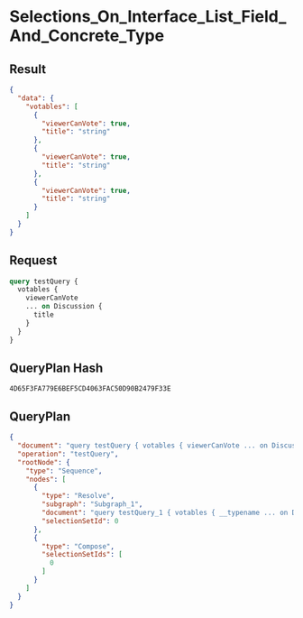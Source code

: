 # Selections_On_Interface_List_Field_And_Concrete_Type

## Result

```json
{
  "data": {
    "votables": [
      {
        "viewerCanVote": true,
        "title": "string"
      },
      {
        "viewerCanVote": true,
        "title": "string"
      },
      {
        "viewerCanVote": true,
        "title": "string"
      }
    ]
  }
}
```

## Request

```graphql
query testQuery {
  votables {
    viewerCanVote
    ... on Discussion {
      title
    }
  }
}
```

## QueryPlan Hash

```text
4D65F3FA779E6BEF5CD4063FAC50D90B2479F33E
```

## QueryPlan

```json
{
  "document": "query testQuery { votables { viewerCanVote ... on Discussion { title } } }",
  "operation": "testQuery",
  "rootNode": {
    "type": "Sequence",
    "nodes": [
      {
        "type": "Resolve",
        "subgraph": "Subgraph_1",
        "document": "query testQuery_1 { votables { __typename ... on Discussion { viewerCanVote title } ... on Comment { viewerCanVote } } }",
        "selectionSetId": 0
      },
      {
        "type": "Compose",
        "selectionSetIds": [
          0
        ]
      }
    ]
  }
}
```


